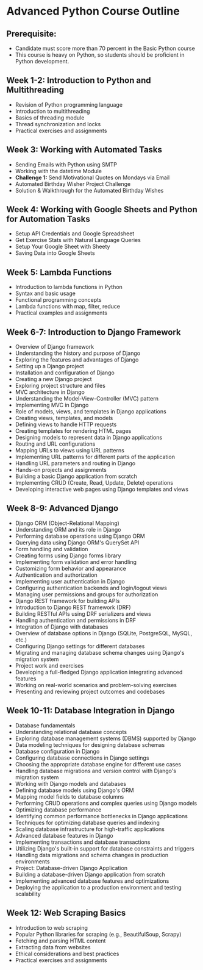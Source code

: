 # Advanced Python Course Outline

## Prerequisite:

- Candidate must score more than 70 percent in the Basic Python course
- This course is heavy on Python, so students should be proficient in Python development.

## Week 1-2: Introduction to Python and Multithreading

- Revision of Python programming language
- Introduction to multithreading
- Basics of threading module
- Thread synchronization and locks
- Practical exercises and assignments

## Week 3: Working with Automated Tasks

- Sending Emails with Python using SMTP
- Working with the datetime Module
- **Challenge 1:** Send Motivational Quotes on Mondays via Email
- Automated Birthday Wisher Project Challenge
- Solution & Walkthrough for the Automated Birthday Wishes

## Week 4: Working with Google Sheets and Python for Automation Tasks

- Setup API Credentials and Google Spreadsheet
- Get Exercise Stats with Natural Language Queries
- Setup Your Google Sheet with Sheety
- Saving Data into Google Sheets

## Week 5: Lambda Functions

- Introduction to lambda functions in Python
- Syntax and basic usage
- Functional programming concepts
- Lambda functions with map, filter, reduce
- Practical examples and assignments

## Week 6-7: Introduction to Django Framework

- Overview of Django framework
- Understanding the history and purpose of Django
- Exploring the features and advantages of Django
- Setting up a Django project
- Installation and configuration of Django
- Creating a new Django project
- Exploring project structure and files
- MVC architecture in Django
- Understanding the Model-View-Controller (MVC) pattern
- Implementing MVC in Django
- Role of models, views, and templates in Django applications
- Creating views, templates, and models
- Defining views to handle HTTP requests
- Creating templates for rendering HTML pages
- Designing models to represent data in Django applications
- Routing and URL configurations
- Mapping URLs to views using URL patterns
- Implementing URL patterns for different parts of the application
- Handling URL parameters and routing in Django
- Hands-on projects and assignments
- Building a basic Django application from scratch
- Implementing CRUD (Create, Read, Update, Delete) operations
- Developing interactive web pages using Django templates and views

## Week 8-9: Advanced Django

- Django ORM (Object-Relational Mapping)
- Understanding ORM and its role in Django
- Performing database operations using Django ORM
- Querying data using Django ORM's QuerySet API
- Form handling and validation
- Creating forms using Django forms library
- Implementing form validation and error handling
- Customizing form behavior and appearance
- Authentication and authorization
- Implementing user authentication in Django
- Configuring authentication backends and login/logout views
- Managing user permissions and groups for authorization
- Django REST framework for building APIs
- Introduction to Django REST framework (DRF)
- Building RESTful APIs using DRF serializers and views
- Handling authentication and permissions in DRF
- Integration of Django with databases
- Overview of database options in Django (SQLite, PostgreSQL, MySQL, etc.)
- Configuring Django settings for different databases
- Migrating and managing database schema changes using Django's migration system
- Project work and exercises
- Developing a full-fledged Django application integrating advanced features
- Working on real-world scenarios and problem-solving exercises
- Presenting and reviewing project outcomes and codebases

## Week 10-11: Database Integration in Django

- Database fundamentals
- Understanding relational database concepts
- Exploring database management systems (DBMS) supported by Django
- Data modeling techniques for designing database schemas
- Database configuration in Django
- Configuring database connections in Django settings
- Choosing the appropriate database engine for different use cases
- Handling database migrations and version control with Django's migration system
- Working with Django models and databases
- Defining database models using Django's ORM
- Mapping model fields to database columns
- Performing CRUD operations and complex queries using Django models
- Optimizing database performance
- Identifying common performance bottlenecks in Django applications
- Techniques for optimizing database queries and indexing
- Scaling database infrastructure for high-traffic applications
- Advanced database features in Django
- Implementing transactions and database transactions
- Utilizing Django's built-in support for database constraints and triggers
- Handling data migrations and schema changes in production environments
- Project: Database-driven Django Application
- Building a database-driven Django application from scratch
- Implementing advanced database features and optimizations
- Deploying the application to a production environment and testing scalability

## Week 12: Web Scraping Basics

- Introduction to web scraping
- Popular Python libraries for scraping (e.g., BeautifulSoup, Scrapy)
- Fetching and parsing HTML content
- Extracting data from websites
- Ethical considerations and best practices
- Practical exercises and assignments
